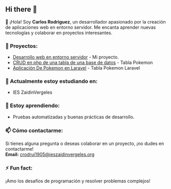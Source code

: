 ## Hi there 👋

👋 ¡Hola! Soy **Carlos Rodriguez**, un desarrollador apasionado por la creación de aplicaciones web en entorno servidor. Me encanta aprender nuevas tecnologías y colaborar en proyectos interesantes.

### 💼 Proyectos:

- [Desarrollo web en entorno servidor](https://github.com/Carlosrucar/Desarrollo-Web-en-Entorno-Servidor) - Mi proyecto.
- [CRUD en php de una tabla de una base de datos](https://github.com/Carlosrucar/AppPokemon.git) - Tabla Pokemon
- [Aplicación De Pokemon en Laravel](https://github.com/Carlosrucar/traditionalLaravelAppPokemon.git) - Tabla Pokemon Laravel

### 🔭 Actualmente estoy estudiando en:

- IES ZaidinVergeles

### 🌱 Estoy aprendiendo:

- Pruebas automatizadas y buenas prácticas de desarrollo.

### 📫 Cómo contactarme:

Si tienes alguna pregunta o deseas colaborar en un proyecto, ¡no dudes en contactarme!  
**Email:** crodrui1905@ieszaidinvergeles.org

### ⚡ Fun fact:

¡Amo los desafíos de programación y resolver problemas complejos!
